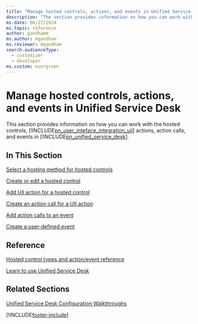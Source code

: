 ```yaml
---
title: "Manage hosted controls, actions, and events in Unified Service Desk | MicrosoftDocs"
description: "The section provides information on how you can work with the hosted controls, User Interface Integration (UII) actions, action calls, and events in Unified Service Desk."
ms.date: 06/27/2024
ms.topic: reference
author: gandhamm
ms.author: mgandham
ms.reviewer: mgandham
search.audienceType: 
  - customizer
  - developer
ms.custom: evergreen
---
```

# Manage hosted controls, actions, and events in Unified Service Desk
This section provides information on how you can work with the hosted controls, [!INCLUDE[pn_user_inteface_integration_uii](../includes/pn-user-interface-integration-uii.md)] actions, action calls, and events in [!INCLUDE[pn_unified_service_desk](../includes/pn-unified-service-desk.md)].  
  
## In This Section  
 [Select a hosting method for hosted controls](../unified-service-desk/select-hosting-method-controls.md)  
  
 [Create or edit a hosted control](../unified-service-desk/create-edit-hosted-control.md)  
  
 [Add UII action for a hosted control](../unified-service-desk/add-uii-action-hosted-control.md)  
  
 [Create an action call for a UII action](../unified-service-desk/create-action-call-uii-action.md)  
  
 [Add action calls to an event](../unified-service-desk/add-action-calls-event.md)  
  
 [Create a user-defined event](../unified-service-desk/create-user-defined-event.md)  
  
## Reference  
 [Hosted control types and action/event reference](../unified-service-desk/hosted-control-types-action-event-reference.md)  
  
 [Learn to use Unified Service Desk](../unified-service-desk/learn-to-use-unified-service-desk.md)  
  
## Related Sections  
 [Unified Service Desk Configuration Walkthroughs](../unified-service-desk/unified-service-desk-configuration-walkthroughs.md)


[!INCLUDE[footer-include](../includes/footer-banner.md)]
